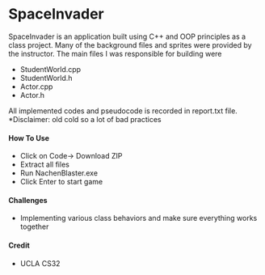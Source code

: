 # SpaceInvader
SpaceInvader is an application built using C++ and OOP principles as a class project. Many of the background files and sprites were provided by the instructor. The main files I was responsible for building were
<ul>
  <li>StudentWorld.cpp
  <li>StudentWorld.h
  <li>Actor.cpp
  <li>Actor.h
</ul>

All implemented codes and pseudocode is recorded in report.txt file. *Disclaimer: old cold so a lot of bad practices

<h4>How To Use</h4>
  <ul>
    <li>Click on Code-> Download ZIP
    <li>Extract all files
    <li>Run NachenBlaster.exe
    <li>Click Enter to start game
  </ul>


<h4>Challenges</h4>
  <ul>
    <li>Implementing various class behaviors and make sure everything works together
  </ul>
  
 <h4>Credit</h4>
  <ul>
    <li>UCLA CS32
  </ul>
